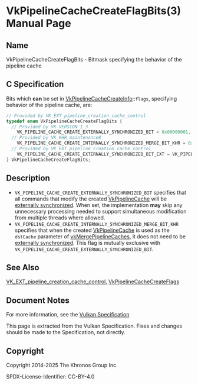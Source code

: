 # VkPipelineCacheCreateFlagBits(3) Manual Page

## Name

VkPipelineCacheCreateFlagBits - Bitmask specifying the behavior of the pipeline cache



## [](#_c_specification)C Specification

Bits which **can** be set in [VkPipelineCacheCreateInfo](https://registry.khronos.org/vulkan/specs/latest/man/html/VkPipelineCacheCreateInfo.html)::`flags`, specifying behavior of the pipeline cache, are:

```c++
// Provided by VK_EXT_pipeline_creation_cache_control
typedef enum VkPipelineCacheCreateFlagBits {
  // Provided by VK_VERSION_1_3
    VK_PIPELINE_CACHE_CREATE_EXTERNALLY_SYNCHRONIZED_BIT = 0x00000001,
  // Provided by VK_KHR_maintenance8
    VK_PIPELINE_CACHE_CREATE_INTERNALLY_SYNCHRONIZED_MERGE_BIT_KHR = 0x00000008,
  // Provided by VK_EXT_pipeline_creation_cache_control
    VK_PIPELINE_CACHE_CREATE_EXTERNALLY_SYNCHRONIZED_BIT_EXT = VK_PIPELINE_CACHE_CREATE_EXTERNALLY_SYNCHRONIZED_BIT,
} VkPipelineCacheCreateFlagBits;
```

## [](#_description)Description

- `VK_PIPELINE_CACHE_CREATE_EXTERNALLY_SYNCHRONIZED_BIT` specifies that all commands that modify the created [VkPipelineCache](https://registry.khronos.org/vulkan/specs/latest/man/html/VkPipelineCache.html) will be [externally synchronized](https://registry.khronos.org/vulkan/specs/latest/html/vkspec.html#fundamentals-threadingbehavior). When set, the implementation **may** skip any unnecessary processing needed to support simultaneous modification from multiple threads where allowed.
- `VK_PIPELINE_CACHE_CREATE_INTERNALLY_SYNCHRONIZED_MERGE_BIT_KHR` specifies that when the created [VkPipelineCache](https://registry.khronos.org/vulkan/specs/latest/man/html/VkPipelineCache.html) is used as the `dstCache` parameter of [vkMergePipelineCaches](https://registry.khronos.org/vulkan/specs/latest/man/html/vkMergePipelineCaches.html), it does not need to be [externally synchronized](https://registry.khronos.org/vulkan/specs/latest/html/vkspec.html#fundamentals-threadingbehavior). This flag is mutually exclusive with `VK_PIPELINE_CACHE_CREATE_EXTERNALLY_SYNCHRONIZED_BIT`.

## [](#_see_also)See Also

[VK\_EXT\_pipeline\_creation\_cache\_control](https://registry.khronos.org/vulkan/specs/latest/man/html/VK_EXT_pipeline_creation_cache_control.html), [VkPipelineCacheCreateFlags](https://registry.khronos.org/vulkan/specs/latest/man/html/VkPipelineCacheCreateFlags.html)

## [](#_document_notes)Document Notes

For more information, see the [Vulkan Specification](https://registry.khronos.org/vulkan/specs/latest/html/vkspec.html#VkPipelineCacheCreateFlagBits)

This page is extracted from the Vulkan Specification. Fixes and changes should be made to the Specification, not directly.

## [](#_copyright)Copyright

Copyright 2014-2025 The Khronos Group Inc.

SPDX-License-Identifier: CC-BY-4.0